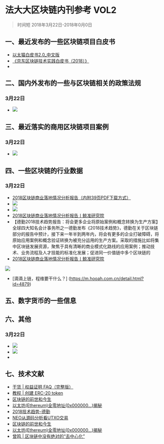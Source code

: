 # 法大大区块链内刊参考 VOL2
> 时间短 2018年3月22日-2018年0月0日

## 一、最近发布的一些区块链项目白皮书
- [以太猫白皮书2.0_中文版](../file/以太猫白皮书2.0_中文版_.pdf)
- [《京东区块链技术实践白皮书（2018）》](../file/《京东区块链技术实践白皮书（2018）》.pdf)
- 

## 二、国内外发布的一些与区块链相关的政策法规
### 3月22日
- ![](./_image/2018-03-23-13-39-06.jpg)


## 三、最近落实的商用区块链项目案例
### 3月22日
- ![](./_image/2018-03-23-13-34-06.jpg)
## 四、一些区块链的行业数据
### 3月22日
- [2018区块链商业落地情况分析报告（内附39页PDF下载方式）](https://www.toutiao.com/a6535615114266018307)
- ![](./_image/2018-03-23-13-37-11.jpg)
- ![](./_image/2018-03-23-13-40-20.jpg)
- [2018区块链商业落地情况分析报告丨鲸准研究院](https://www.toutiao.com/a6535644868767646215)
- 【德勤2018技术趋势报告：将会更多企业将原始案例和概念转换为生产方案】全球四大知名会计事务所之一德勤发布《2018技术趋势》，德勤在关于区块链部分的报告中预计，接下来一年半到两年内，将会有更多的企业打破障碍，将原始应用案例和概念验证转换为被充分运用的生产方案。采取的措施比如将集中区块链发展资源，聚焦于具有清晰的商业模式化路线的应用案例；推动技术、业务流程及人才技能的标准化发展；促进同一价值链中多个区块链的
- [2018区块链商业落地情况分析报告丨鲸准研究院](https://www.toutiao.com/a6535644868767646215)

![](./_image/2018-03-23-13-40-53.jpg)
- [滴滴上链，程维要干什么？] (https://m.hooah.com.cn/detail.html?id=4879)


## 五、数字货币的一些信息

## 六、其他
### 3月22日
- ![](./_image/2018-03-23-13-31-38.jpg)
- ![](./_image/2018-03-23-13-38-36.jpg)
- 



## 七、技术文献

- [干货 | 权益证明 FAQ（完整版）](https://ethfans.org/posts/Proof-of-Stake-FAQ-new-2018-3-15)
- [教程 | 创建 ERC-20 token](https://mp.weixin.qq.com/s/Em7xyQmM2VvZt3U7dE0bXQ)
- [区块链的前世和今生](https://www.toutiao.com/a6535586216094466573/)
- [以太坊(Ethereum)全零地址(0x000000...)揭秘](https://mp.weixin.qq.com/s/LXvfeYmDIHstXjr9VdkGlw)
- [2018技术趋势-德勤](../file/2018技术趋势-德勤.pdf)
- [NEO从源码分析看UTXO交易](https://mp.weixin.qq.com/s/8iix_8K4t3y-RNmeGHtjtw)
- [区块链的前世和今生](https://www.toutiao.com/a6535586216094466573)
- [以太坊(Ethereum)全零地址(0x000000...)揭秘](https://mp.weixin.qq.com/s/LXvfeYmDIHstXjr9VdkGlw)
- [曾鸣 | 区块链中没有绝对的“去中心化”](https://mp.weixin.qq.com/s/Z5123TIKAS6X7MZ6jzvRZQ)